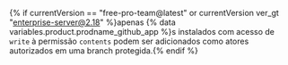 {% if currentVersion == "free-pro-team@latest" or currentVersion ver_gt "enterprise-server@2.18" %}apenas {% data variables.product.prodname_github_app %}s instalados com acesso de `write` à permissão `contents` podem ser adicionados como atores autorizados em uma branch protegida.{% endif %}
